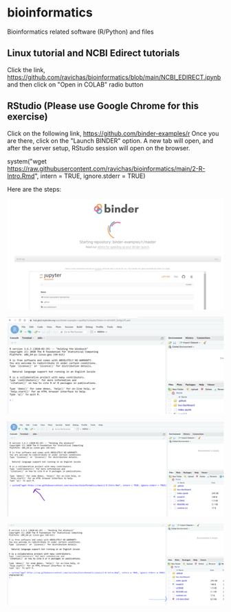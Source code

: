 # bioinformatics
Bioinformatics related software (R/Python) and files


## Linux tutorial and NCBI Edirect tutorials
Click the link, https://github.com/ravichas/bioinformatics/blob/main/NCBI_EDIRECT.ipynb 
and then click on "Open in COLAB" radio button 

## RStudio (Please use Google Chrome for this exercise)
Click on the following link, https://github.com/binder-examples/r
Once you are there, click on the "Launch BINDER" option. A new tab will open, and after the server setup, RStudio session will open on the browser. 

system("wget https://raw.githubusercontent.com/ravichas/bioinformatics/main/2-R-Intro.Rmd", intern = TRUE, ignore.stderr = TRUE)

Here are the steps: 

 ![Go to binder-examples link](Img/RStudioBinderLaunch1.png)
 
 ![Go to binder-examples link](Img/RStudioBinderLaunch2.png)
 
 
 ![Go to binder-examples link](Img/RStudioBinderLaunch3.png)
 
 ![Go to binder-examples link](Img/RStudioBinderLaunch4.png)
 
